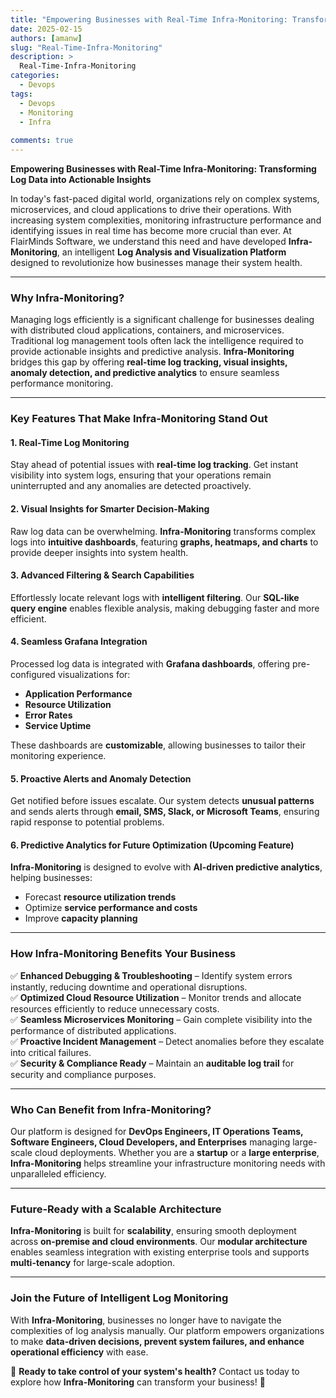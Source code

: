 ```yaml
---
title: "Empowering Businesses with Real-Time Infra-Monitoring: Transforming Log Data into Actionable Insights"
date: 2025-02-15
authors: [amanw]
slug: "Real-Time-Infra-Monitoring"
description: >
  Real-Time-Infra-Monitoring
categories:
  - Devops
tags:
  - Devops
  - Monitoring
  - Infra
  
comments: true
---
```

**Empowering Businesses with Real-Time Infra-Monitoring: Transforming Log Data into Actionable Insights**

In today's fast-paced digital world, organizations rely on complex systems, microservices, and cloud applications to drive their operations. With increasing system complexities, monitoring infrastructure performance and identifying issues in real time has become more crucial than ever. At FlairMinds Software, we understand this need and have developed **Infra-Monitoring**, an intelligent **Log Analysis and Visualization Platform** designed to revolutionize how businesses manage their system health.

<!-- more -->
---

### **Why Infra-Monitoring?**

Managing logs efficiently is a significant challenge for businesses dealing with distributed cloud applications, containers, and microservices. Traditional log management tools often lack the intelligence required to provide actionable insights and predictive analysis. **Infra-Monitoring** bridges this gap by offering **real-time log tracking, visual insights, anomaly detection, and predictive analytics** to ensure seamless performance monitoring.

---

### **Key Features That Make Infra-Monitoring Stand Out**

#### **1. Real-Time Log Monitoring**  
Stay ahead of potential issues with **real-time log tracking**. Get instant visibility into system logs, ensuring that your operations remain uninterrupted and any anomalies are detected proactively.

#### **2. Visual Insights for Smarter Decision-Making**  
Raw log data can be overwhelming. **Infra-Monitoring** transforms complex logs into **intuitive dashboards**, featuring **graphs, heatmaps, and charts** to provide deeper insights into system health.

#### **3. Advanced Filtering & Search Capabilities**  
Effortlessly locate relevant logs with **intelligent filtering**. Our **SQL-like query engine** enables flexible analysis, making debugging faster and more efficient.

#### **4. Seamless Grafana Integration**  
Processed log data is integrated with **Grafana dashboards**, offering pre-configured visualizations for:
- **Application Performance**
- **Resource Utilization**
- **Error Rates**
- **Service Uptime**

These dashboards are **customizable**, allowing businesses to tailor their monitoring experience.

#### **5. Proactive Alerts and Anomaly Detection**  
Get notified before issues escalate. Our system detects **unusual patterns** and sends alerts through **email, SMS, Slack, or Microsoft Teams**, ensuring rapid response to potential problems.

#### **6. Predictive Analytics for Future Optimization (Upcoming Feature)**  
**Infra-Monitoring** is designed to evolve with **AI-driven predictive analytics**, helping businesses:
- Forecast **resource utilization trends**
- Optimize **service performance and costs**
- Improve **capacity planning**

---

### **How Infra-Monitoring Benefits Your Business**

✅ **Enhanced Debugging & Troubleshooting** – Identify system errors instantly, reducing downtime and operational disruptions.  
✅ **Optimized Cloud Resource Utilization** – Monitor trends and allocate resources efficiently to reduce unnecessary costs.  
✅ **Seamless Microservices Monitoring** – Gain complete visibility into the performance of distributed applications.  
✅ **Proactive Incident Management** – Detect anomalies before they escalate into critical failures.  
✅ **Security & Compliance Ready** – Maintain an **auditable log trail** for security and compliance purposes.  

---

### **Who Can Benefit from Infra-Monitoring?**

Our platform is designed for **DevOps Engineers, IT Operations Teams, Software Engineers, Cloud Developers, and Enterprises** managing large-scale cloud deployments. Whether you are a **startup** or a **large enterprise**, **Infra-Monitoring** helps streamline your infrastructure monitoring needs with unparalleled efficiency.

---

### **Future-Ready with a Scalable Architecture**

**Infra-Monitoring** is built for **scalability**, ensuring smooth deployment across **on-premise and cloud environments**. Our **modular architecture** enables seamless integration with existing enterprise tools and supports **multi-tenancy** for large-scale adoption.

---

### **Join the Future of Intelligent Log Monitoring**

With **Infra-Monitoring**, businesses no longer have to navigate the complexities of log analysis manually. Our platform empowers organizations to make **data-driven decisions, prevent system failures, and enhance operational efficiency** with ease.

📢 **Ready to take control of your system's health?** Contact us today to explore how **Infra-Monitoring** can transform your business! 🚀

